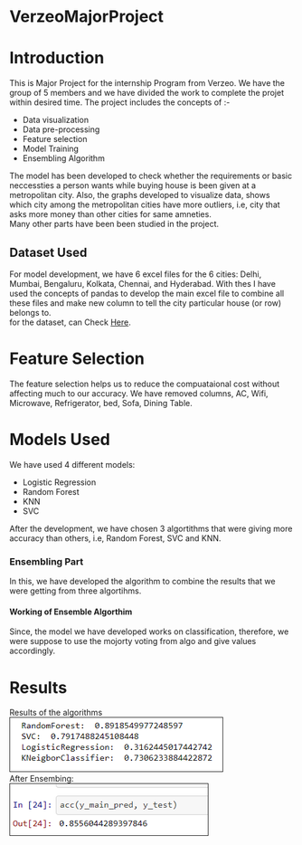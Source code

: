 # VerzeoMajorProject
<h1>Introduction</h1>
This is Major Project for the internship Program from Verzeo. We have the group of 5 members and we have divided the work to complete the projet within desired time. The project 
includes the concepts of :-
<ul>
<li> Data visualization</li>
<li> Data pre-processing</li>
<li> Feature selection</li>
<li> Model Training </li>
<li> Ensembling Algorithm</li>
</ul>
The model has been developed to check whether the requirements or basic neccessties a person wants while buying house is been given at a metropolitan city. Also, the graphs developed 
to visualize data, shows which city among the metropolitan cities have more outliers, i.e, city that asks more money than other cities for same amneties. 
<br>
Many other parts have been been studied in the project.
<br>
<h2>Dataset Used</h2>
For model development, we have 6 excel files for the 6 cities: Delhi, Mumbai, Bengaluru, Kolkata, Chennai, and Hyderabad. With thes I have used the concepts of pandas to develop
the main excel file to combine all these files and make new column to tell the city particular house (or row) belongs to.
<br>
for the dataset, can Check <a href="https://www.kaggle.com/ruchi798/housing-prices-in-metropolitan-areas-of-india">Here</a>.
<h1>Feature Selection</h1>
The feature selection helps us to reduce the compuataional cost without affecting much to our accuracy. We have removed columns, AC, Wifi, Microwave, Refrigerator, bed, Sofa, Dining Table.
<br>
<h1>Models Used</h1>
We have used 4 different models:
<ul>
  <li>Logistic Regression</li>
  <li>Random Forest</li>
  <li>KNN</li>
  <li>SVC</li>
</ul>
After the development, we have chosen 3 algortithms that were giving more accuracy than others, i.e, Random Forest, SVC and KNN.
<h3>Ensembling Part</h3>
In this, we have developed the algorithm to combine the results that we were getting from three algortihms.
<h4>Working of Ensemble Algorthim</h4>
Since, the model we have developed works on classification, therefore, we were suppose to use the mojorty voting from algo and give values accordingly.
<br>
<h1>Results</h1>
Results of the algorithms
<br>
<img src="images/Result1.png" style="border: 1px solid;">
<br>
After Ensembing:
<br>
<img src="images/Result2.png" style="border: 1px solid;">
